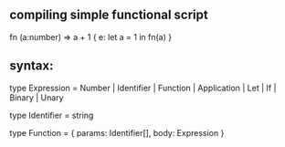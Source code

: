 ## compiling simple functional script

fn (a:number) => a + 1
{
e: let a = 1 in
fn(a)
}



## syntax:

type Expression
  = Number
  | Identifier
  | Function
  | Application
  | Let
  | If
  | Binary
  | Unary

type Identifier = string

type Function = {
  params: Identifier[],
  body: Expression
}

